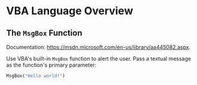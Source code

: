 # VBA Language Overview

## The `MsgBox` Function

Documentation: https://msdn.microsoft.com/en-us/library/aa445082.aspx.

Use VBA's built-in `MsgBox` function to alert the user. Pass a textual message as the function's primary parameter:

```vb
MsgBox("Hello world!")
```
